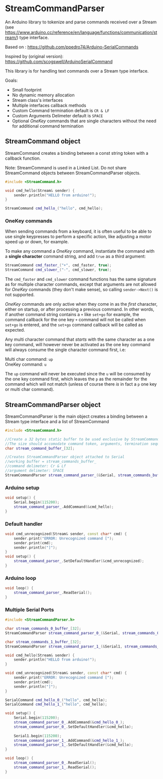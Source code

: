 # StreamCommandParser
An Arduino library to tokenize and parse commands received over a Stream (see https://www.arduino.cc/reference/en/language/functions/communication/stream/) type interface.

Based on :
https://github.com/ppedro74/Arduino-SerialCommands

Inspired by (original version):
https://github.com/scogswell/ArduinoSerialCommand

This library is for handling text commands over a Stream type interface.

Goals:
* Small footprint
* No dynamic memory allocation
* Stream class's interfaces
* Multiple interfaces callback methods
* Custom Command termination default is `CR & LF`
* Custom Arguments Delimeter default is `SPACE`
* Optional _OneKey_ commands that are single characters without the need for
    additional command termination

## StreamCommand object

StreamCommand creates a binding between a const string token with a callback function.

Note:
StreamCommand is used in a Linked List. Do not share StreamCommand objects between StreamCommandParser objects.

```c++
#include <StreamCommand.h>

void cmd_hello(Stream& sender) {
	sender.println("HELLO from arduino!");
}

StreamCommand cmd_hello_("hello", cmd_hello);
```

### OneKey commands

When sending commands from a keyboard, it is often useful to be able to use
single keypresses to perform a specific action, like adjusting a motor speed up
or down, for example.

To make any command a _OneKey_ command, instantiate the command with a **single
character** command string, and add `true` as a third argument:

```c++
StreamCommand cmd_faster_("+", cmd_faster, true);
StreamCommand cmd_slower_("-", cmd_slower, true);
```

The `cmd_faster` and `cmd_slower` command functions has the same signature as
for multiple character commands, except that arguments are not allowed for
_OneKey_ commands (they don't make sense), so calling `sender->Next()` is not
supported.

_OneKey_ commands are only active when they come in as the _first_ character,
either on startup, or after processing a previous command. In other words, if
another command string contains a `+` like `set+go` for example, the command
callback for the one key `+` command will not be called when `set+go` is
entered, and the `set+go` command callback will be called as expected.

Any multi character command that _starts_ with the same character as a one key
command, will however never be activated as the one key command will always
consume the single character command first, i.e:

Multi char command: `up`  
OneKey command: `u`

The `up` command will never be executed since the `u` will be consumed by the
one key command first, which leaves the `p` as the remainder for the command
which will not match (unless of course there *is* in fact a `p` one key or multi char
command).

## StreamCommandParser object

StreamCommandParser is the main object creates a binding between a Stream type interface and a list of StreamCommand

```c++
#include <StreamCommand.h>

//Create a 32 bytes static buffer to be used exclusive by StreamCommandParser object.
//The size should accomodate command token, arguments, termination sequence and string delimeter \0 char.
char stream_command_buffer_[32];

//Creates StreamCommandParser object attached to Serial
//working buffer = stream_commands_buffer_
//command delimeter: Cr & Lf
//argument delimeter: SPACE
StreamCommandParser stream_command_parser_(&Serial, stream_commands_buffer_, sizeof(stream_commands_buffer_), "\r\n", " ");
```

### Arduino setup

```c++
void setup() {
	Serial.begin(115200);
	stream_command_parser_.AddCommand(&cmd_hello);
}
```
### Default handler

```c++
void cmd_unrecognized(Stream& sender, const char* cmd) {
	sender.print("ERROR: Unrecognized command [");
	sender.print(cmd);
	sender.println("]");
}
void setup() {
	stream_command_parser_.SetDefaultHandler(&cmd_unrecognized);
}
```
### Arduino loop

```c++
void loop() {
	stream_command_parser_.ReadSerial();
}
```

### Multiple Serial Ports
```c++
#include <StreamCommandParser.h>

char stream_commands_0_buffer_[32];
StreamCommandParser stream_command_parser_0_(&Serial, stream_commands_0_buffer_, sizeof(stream_commands_0_buffer_));

char stream_commands_1_buffer_[32];
StreamCommandParser stream_command_parser_1_(&Serial1, stream_commands_1_buffer_, sizeof(stream_commands_1_buffer_));

void cmd_hello(Stream& sender) {
	sender.println("HELLO from arduino!");
}

void cmd_unrecognized(Stream& sender, const char* cmd) {
	sender.print("ERROR: Unrecognized command [");
	sender.print(cmd);
	sender.println("]");
}

SerialCommand cmd_hello_0_("hello", cmd_hello);
SerialCommand cmd_hello_1_("hello", cmd_hello);

void setup() {
    Serial.begin(115200);
	stream_command_parser_0_.AddCommand(&cmd_hello_0_);
	stream_command_parser_0_.SetDefaultHandler(&cmd_hello);
	
    Serial1.begin(115200);
	stream_command_parser_1_.AddCommand(&cmd_hello_1_);
	stream_command_parser_1_.SetDefaultHandler(&cmd_hello);
}

void loop() {
	stream_command_parser_0_.ReadSerial();
	stream_command_parser_1_.ReadSerial();
}
```
